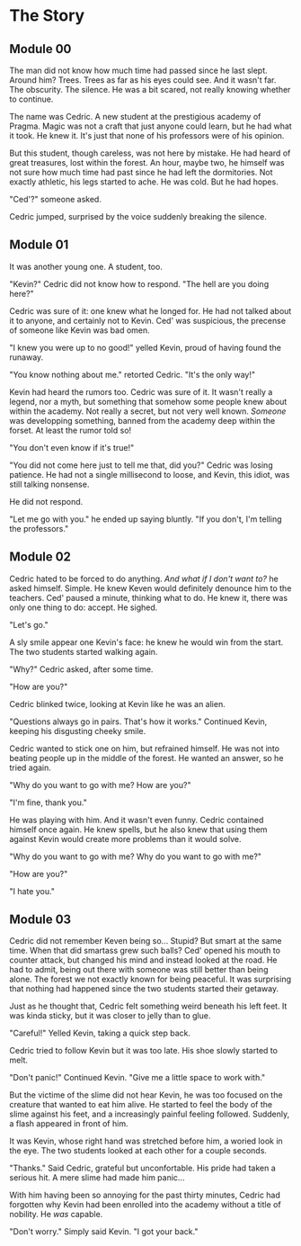 # The Story

## Module 00

The man did not know how much time had passed since he last slept. Around him? Trees. Trees as far
as his eyes could see. And it wasn't far. The obscurity. The silence. He was a bit scared, not
really knowing whether to continue.

The name was Cedric. A new student at the prestigious academy of Pragma. Magic was not a craft that
just anyone could learn, but he had what it took. He knew it. It's just that none of his professors
were of his opinion.

But this student, though careless, was not here by mistake. He had heard of great treasures, lost
within the forest. An hour, maybe two, he himself was not sure how much time had past since he had
left the dormitories. Not exactly athletic, his legs started to ache. He was cold. But he had hopes.

"Ced'?" someone asked.

Cedric jumped, surprised by the voice suddenly breaking the silence.

## Module 01

It was another young one. A student, too.

"Kevin?" Cedric did not know how to respond. "The hell are you doing here?"

Cedric was sure of it: one knew what he longed for. He had not talked about it to anyone, and
certainly not to Kevin. Ced' was suspicious, the precense of someone like Kevin was bad omen.

"I knew you were up to no good!" yelled Kevin, proud of having found the runaway.

"You know nothing about me." retorted Cedric. "It's the only way!"

Kevin had heard the rumors too. Cedric was sure of it. It wasn't really a legend, nor a myth, but
something that somehow some people knew about within the academy. Not really a secret, but not very
well known. *Someone* was developping something, banned from the academy deep within the forset. At
least the rumor told so!

"You don't even know if it's true!"

"You did not come here just to tell me that, did you?" Cedric was losing patience. He had not a
single millisecond to loose, and Kevin, this idiot, was still talking nonsense.

He did not respond.

"Let me go with you." he ended up saying bluntly. "If you don't, I'm telling the professors."

## Module 02

Cedric hated to be forced to do anything. *And what if I don't want to?* he asked himself. Simple.
He knew Keven would definitely denounce him to the teachers. Ced' paused a minute, thinking what to
do. He knew it, there was only one thing to do: accept. He sighed.

"Let's go."

A sly smile appear one Kevin's face: he knew he would win from the start. The two students started
walking again.

"Why?" Cedric asked, after some time.

"How are you?"

Cedric blinked twice, looking at Kevin like he was an alien.

"Questions always go in pairs. That's how it works." Continued Kevin, keeping his disgusting cheeky
smile.

Cedric wanted to stick one on him, but refrained himself. He was not into beating people up in the
middle of the forest. He wanted an answer, so he tried again.

"Why do you want to go with me? How are you?"

"I'm fine, thank you."

He was playing with him. And it wasn't even funny. Cedric contained himself once again. He knew
spells, but he also knew that using them against Kevin would create more problems than it would
solve.

"Why do you want to go with me? Why do you want to go with me?"

"How are you?"

"I hate you."

## Module 03

Cedric did not remember Keven being so... Stupid? But smart at the same time. When that did smartass
grew such balls? Ced' opened his mouth to counter attack, but changed his mind and instead looked
at the road. He had to admit, being out there with someone was still better than being alone. The
forest we not exactly known for being peaceful. It was surprising that nothing had happened since
the two students started their getaway.

Just as he thought that, Cedric felt something weird beneath his left feet. It was kinda sticky,
but it was closer to jelly than to glue.

"Careful!" Yelled Kevin, taking a quick step back.

Cedric tried to follow Kevin but it was too late. His shoe slowly started to melt.

"Don't panic!" Continued Kevin. "Give me a little space to work with."

But the victime of the slime did not hear Kevin, he was too focused on the creature that wanted to
eat him alive. He started to feel the body of the slime against his feet, and a increasingly painful
feeling followed. Suddenly, a flash appeared in front of him.

It was Kevin, whose right hand was stretched before him, a woried look in the eye. The two students
looked at each other for a couple seconds.

"Thanks." Said Cedric, grateful but unconfortable. His pride had taken a serious hit. A mere slime
had made him panic...

With him having been so annoying for the past thirty minutes, Cedric had forgotten why Kevin had
been enrolled into the academy without a title of nobility. He *was* capable.

"Don't worry." Simply said Kevin. "I got your back."
